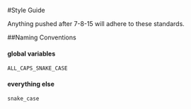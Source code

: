 #Style Guide

Anything pushed after 7-8-15 will adhere to these standards.

##Naming Conventions

#### global variables

    ALL_CAPS_SNAKE_CASE

#### everything else

    snake_case
    
    

